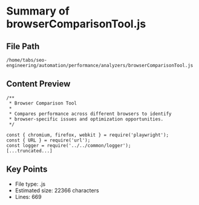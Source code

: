 # Summary of browserComparisonTool.js
  
## File Path
`/home/tabs/seo-engineering/automation/performance/analyzers/browserComparisonTool.js`

## Content Preview
```
/**
 * Browser Comparison Tool
 * 
 * Compares performance across different browsers to identify
 * browser-specific issues and optimization opportunities.
 */

const { chromium, firefox, webkit } = require('playwright');
const { URL } = require('url');
const logger = require('../../common/logger');
[...truncated...]
```

## Key Points
- File type: .js
- Estimated size: 22366 characters
- Lines: 669
